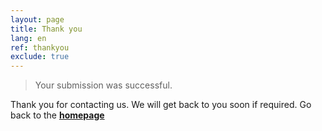 ```yaml
---
layout: page
title: Thank you
lang: en
ref: thankyou
exclude: true
---
```



> Your submission was successful.

Thank you for contacting us. We will get back to you soon if required. Go back to the **[homepage]**

[homepage]: http://www.lostauthenticrecipes.com
